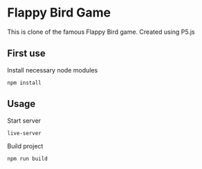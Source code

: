 # Flappy Bird Game
This is clone of the famous Flappy Bird game. Created using P5.js

## First use
Install necessary node modules
```shell
npm install
```

## Usage
Start server
```shell
live-server
```

Build project
```shell
npm run build
```
